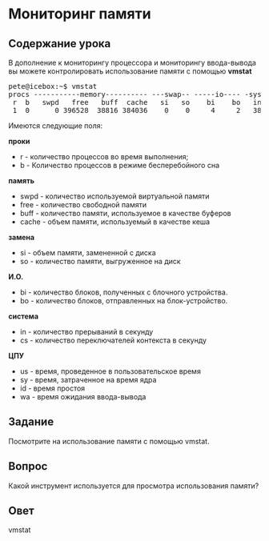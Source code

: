 # Мониторинг памяти

## Содержание урока

В дополнение к мониторингу процессора и мониторингу ввода-вывода вы можете контролировать использование памяти с помощью <b>vmstat</b>

<pre>
pete@icebox:~$ vmstat
procs -----------memory---------- ---swap-- -----io---- -system-- ------cpu-----
 r  b   swpd   free   buff  cache   si   so    bi    bo   in   cs us sy id wa st
 1  0      0 396528  38816 384036    0    0     4     2   38   79  0  0 99  0  0
</pre>

Имеются следующие поля:

<b>проки</b>
<ul>
<li>r - количество процессов во время выполнения;</li>
<li>b - Количество процессов в режиме бесперебойного сна</li>
</ul>

<b>память</b>
<ul>
<li>swpd - количество используемой виртуальной памяти </li>
<li>free - количество свободной памяти</li>
<li>buff - количество памяти, используемое в качестве буферов</li>
<li>cache - объем памяти, используемый в качестве кеша</li>
</ul>

<b>замена</b>
<ul>
<li>si - объем памяти, замененной с диска</li>
<li>so - количество памяти, выгруженное на диск</li>
</ul>

<b>И.О.</b>
<ul>
<li>bi - количество блоков, полученных с блочного устройства. </li>
<li>bo - количество блоков, отправленных на блок-устройство. </li>
</ul>

<b>система</b>
<ul>
<li>in - количество прерываний в секунду</li>
<li>cs - количество переключателей контекста в секунду</li>
</ul>

<b>ЦПУ</b>
<ul>
<li>us - время, проведенное в пользовательское время</li>
<li>sy - время, затраченное на время ядра</li>
<li>id - время простоя</li>
<li>wa - время ожидания ввода-вывода</li>
</ul>

## Задание

Посмотрите на использование памяти с помощью vmstat.

## Вопрос

Какой инструмент используется для просмотра использования памяти?

## Овет

vmstat
